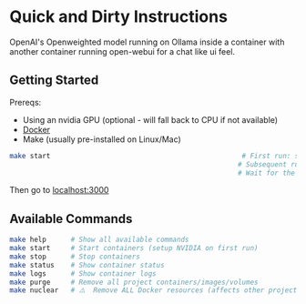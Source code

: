 # Quick and Dirty Instructions

OpenAI's Openweighted model running on Ollama inside a container with another container running open-webui for a chat like ui feel.

## Getting Started

Prereqs:

- Using an nvidia GPU (optional - will fall back to CPU if not available)
- [Docker](https://www.docker.com/products/docker-desktop/)
- Make (usually pre-installed on Linux/Mac)

```bash
make start                                               # First run: sets up NVIDIA Docker + starts containers
                                                        # Subsequent runs: just starts containers
                                                        # Wait for the 13+ GB download to complete
```

Then go to [localhost:3000](http://localhost:3000)

## Available Commands

```bash
make help      # Show all available commands
make start     # Start containers (setup NVIDIA on first run)
make stop      # Stop containers
make status    # Show container status
make logs      # Show container logs
make purge     # Remove all project containers/images/volumes
make nuclear   # ⚠️  Remove ALL Docker resources (affects other projects)
```

